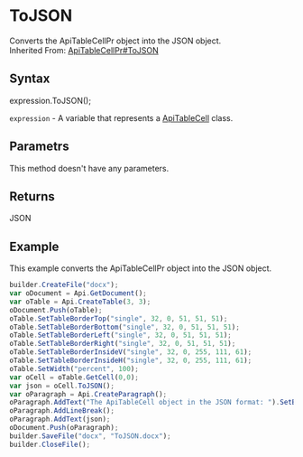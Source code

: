 # ToJSON

Converts the ApiTableCellPr object into the JSON object.<br>Inherited From: [ApiTableCellPr#ToJSON](../../ApiTableCellPr/Methods/ToJSON.md)

## Syntax

expression.ToJSON();

`expression` - A variable that represents a [ApiTableCell](../ApiTableCell.md) class.

## Parametrs

This method doesn't have any parameters.

## Returns

JSON

## Example

This example converts the ApiTableCellPr object into the JSON object.

```javascript
builder.CreateFile("docx");
var oDocument = Api.GetDocument();
var oTable = Api.CreateTable(3, 3);
oDocument.Push(oTable);
oTable.SetTableBorderTop("single", 32, 0, 51, 51, 51);
oTable.SetTableBorderBottom("single", 32, 0, 51, 51, 51);
oTable.SetTableBorderLeft("single", 32, 0, 51, 51, 51);
oTable.SetTableBorderRight("single", 32, 0, 51, 51, 51);
oTable.SetTableBorderInsideV("single", 32, 0, 255, 111, 61);
oTable.SetTableBorderInsideH("single", 32, 0, 255, 111, 61);
oTable.SetWidth("percent", 100);
var oCell = oTable.GetCell(0,0);
var json = oCell.ToJSON();
var oParagraph = Api.CreateParagraph();
oParagraph.AddText("The ApiTableCell object in the JSON format: ").SetBold(true);
oParagraph.AddLineBreak();
oParagraph.AddText(json);
oDocument.Push(oParagraph);
builder.SaveFile("docx", "ToJSON.docx");
builder.CloseFile();
```